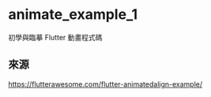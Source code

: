 # animate_example_1

初學與臨摹 Flutter 動畫程式碼

## 來源

https://flutterawesome.com/flutter-animatedalign-example/
